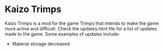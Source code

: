 # Kaizo Trimps
Kaizo Trimps is a mod for the game Trimps that intends to make the game more active and difficult. Check the updates.html file for a list of updates made to the game.
Some examples of updates include:
* Material storage decreased
